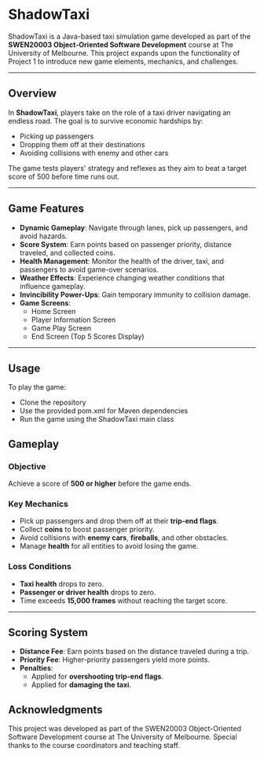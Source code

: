 # ShadowTaxi

ShadowTaxi is a Java-based taxi simulation game developed as part of the **SWEN20003 Object-Oriented Software Development** course at The University of Melbourne. This project expands upon the functionality of Project 1 to introduce new game elements, mechanics, and challenges.

---

## Overview

In **ShadowTaxi**, players take on the role of a taxi driver navigating an endless road. The goal is to survive economic hardships by:
- Picking up passengers
- Dropping them off at their destinations
- Avoiding collisions with enemy and other cars

The game tests players' strategy and reflexes as they aim to beat a target score of 500 before time runs out.

---

## Game Features

- **Dynamic Gameplay**: Navigate through lanes, pick up passengers, and avoid hazards.
- **Score System**: Earn points based on passenger priority, distance traveled, and collected coins.
- **Health Management**: Monitor the health of the driver, taxi, and passengers to avoid game-over scenarios.
- **Weather Effects**: Experience changing weather conditions that influence gameplay.
- **Invincibility Power-Ups**: Gain temporary immunity to collision damage.
- **Game Screens**:
  - Home Screen
  - Player Information Screen
  - Game Play Screen
  - End Screen (Top 5 Scores Display)

---

## Usage

To play the game:
- Clone the repository
- Use the provided pom.xml for Maven dependencies
- Run the game using the ShadowTaxi main class

## Gameplay

### Objective
Achieve a score of **500 or higher** before the game ends.

### Key Mechanics
- Pick up passengers and drop them off at their **trip-end flags**.
- Collect **coins** to boost passenger priority.
- Avoid collisions with **enemy cars**, **fireballs**, and other obstacles.
- Manage **health** for all entities to avoid losing the game.

### Loss Conditions
- **Taxi health** drops to zero.
- **Passenger or driver health** drops to zero.
- Time exceeds **15,000 frames** without reaching the target score.

---

## Scoring System

- **Distance Fee**: Earn points based on the distance traveled during a trip.
- **Priority Fee**: Higher-priority passengers yield more points.
- **Penalties**:
  - Applied for **overshooting trip-end flags**.
  - Applied for **damaging the taxi**.


## Acknowledgments

This project was developed as part of the SWEN20003 Object-Oriented Software Development course at The University of Melbourne. Special thanks to the course coordinators and teaching staff.
